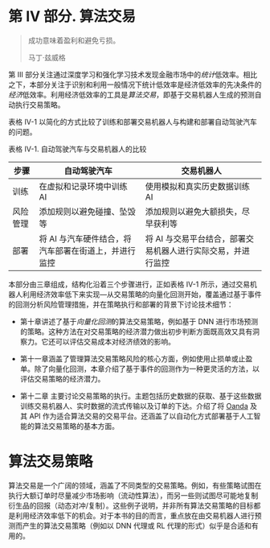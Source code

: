 # 第 IV 部分. 算法交易

> 成功意味着盈利和避免亏损。
> 
> 马丁·兹威格

第 III 部分关注通过深度学习和强化学习技术发现金融市场中的*统计*低效率。相比之下，本部分关注于识别和利用一般情况下统计低效率是经济低效率的先决条件的*经济*低效率。利用经济低效率的工具是*算法交易*，即基于交易机器人生成的预测自动执行交易策略。

表格 IV-1 以简化的方式比较了训练和部署交易机器人与构建和部署自动驾驶汽车的问题。

表格 IV-1\. 自动驾驶汽车与交易机器人的比较

| 步骤 | 自动驾驶汽车 | 交易机器人 |
| --- | --- | --- |
| 训练 | 在虚拟和记录环境中训练 AI | 使用模拟和真实历史数据训练 AI |
| 风险管理 | 添加规则以避免碰撞、坠毁等 | 添加规则以避免大额损失，尽早获利等 |
| 部署 | 将 AI 与汽车硬件结合，将汽车部署在街道上，并进行监控 | 将 AI 与交易平台结合，部署交易机器人进行实际交易，并进行监控 |

本部分由三章组成，结构化沿着三个步骤进行，正如表格 IV-1 所示，通过交易机器人利用经济效率低下来实现—从交易策略的向量化回测开始，覆盖通过基于事件的回测分析风险管理措施，并在策略执行和部署的背景下讨论技术细节：

+   第十章讲述了基于*向量化回测*的算法交易策略，例如基于 DNN 进行市场预测的策略。这种方法在对交易策略的经济潜力做出初步判断方面既高效又具有洞察力。它还可以评估交易成本对经济绩效的影响。

+   第十一章涵盖了管理算法交易策略风险的核心方面，例如使用止损单或止盈单。除了向量化回测，本章介绍了基于事件的回测作为一种更灵活的方法，以评估交易策略的经济潜力。

+   第十二章 主要讨论交易策略的执行。主题包括历史数据的获取、基于这些数据训练交易机器人、实时数据的流式传输以及订单的下达。介绍了将 [Oanda](http://oanda.com) 及其 API 作为适合算法交易的交易平台。还涵盖了以自动化方式部署基于人工智能的算法交易策略的基本方面。

# 算法交易策略

算法交易是一个广阔的领域，涵盖了不同类型的交易策略。例如，有些策略试图在执行大额订单时尽量减少市场影响（流动性算法），而另一些则试图尽可能地复制衍生品的回报（动态对冲/复制）。这些例子说明，并非所有算法交易策略的目标都是利用经济效率低下的机会。对于本书的目的而言，重点放在由交易机器人进行预测而产生的算法交易策略（例如以 DNN 代理或 RL 代理的形式）似乎是合适和有用的。
